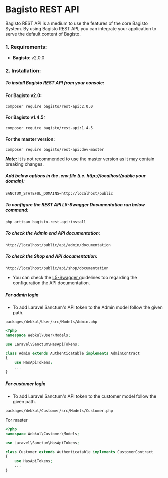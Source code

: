# Bagisto REST API

<p>Bagisto REST API is a medium to use the features of the core Bagisto System. By using Bagisto REST API, you can integrate your application to serve the default content of Bagisto.</p>

### 1. Requirements:

* **Bagisto**: v2.0.0

### 2. Installation:

##### To install Bagisto REST API from your console:

#### For Bagisto v2.0:

~~~
composer require bagisto/rest-api:2.0.0
~~~

#### For Bagisto v1.4.5:

~~~
composer require bagisto/rest-api:1.4.5
~~~

#### For the master version:
~~~
composer require bagisto/rest-api:dev-master
~~~

***Note:*** It is not recommended to use the master version as it may contain breaking changes.

##### Add below options in the .env file (i.e. http://localhost/public your domain):

~~~
SANCTUM_STATEFUL_DOMAINS=http://localhost/public
~~~

##### To configure the REST API L5-Swagger Documentation run below command:

~~~
php artisan bagisto-rest-api:install
~~~

##### To check the Admin end API documentation:

~~~
http://localhost/public/api/admin/documentation
~~~

##### To check the Shop end API documentation:

~~~
http://localhost/public/api/shop/documentation
~~~

* You can check the <a href="https://github.com/DarkaOnLine/L5-Swagger"> L5-Swagger </a> guidelines too regarding the configuration the API documentation.

#####  For admin login

* To add Laravel Sanctum's API token to the Admin model follow the given path.

~~~
packages/Webkul/User/src/Models/Admin.php
~~~

~~~php
<?php
namespace Webkul\User\Models;

use Laravel\Sanctum\HasApiTokens;

class Admin extends Authenticatable implements AdminContract
{
    use HasApiTokens;
    ...
}
~~~

#####  For customer login

* To add Laravel Sanctum's API token to the customer model follow the given path.

~~~
packages/Webkul/Customer/src/Models/Customer.php
~~~

For master
~~~php
<?php
namespace Webkul\Customer\Models;

use Laravel\Sanctum\HasApiTokens;

class Customer extends Authenticatable implements CustomerContract
{
    use HasApiTokens;
    ...
}
~~~
